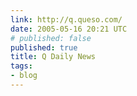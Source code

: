```yaml
---
link: http://q.queso.com/
date: 2005-05-16 20:21 UTC
# published: false
published: true
title: Q Daily News
tags:
- blog
---
```



